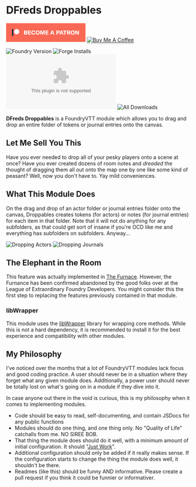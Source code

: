 # DFreds Droppables

[![Become a patron](https://github.com/codebard/patron-button-and-widgets-by-codebard/blob/master/images/become_a_patron_button.png?raw=true)](https://www.patreon.com/dfreds) 
<a href="https://www.buymeacoffee.com/dfreds" target="_blank"><img src="https://www.buymeacoffee.com/assets/img/custom_images/orange_img.png" alt="Buy Me A Coffee" style="height: 41px !important;width: 174px !important;box-shadow: 0px 3px 2px 0px rgba(190, 190, 190, 0.5) !important;-webkit-box-shadow: 0px 3px 2px 0px rgba(190, 190, 190, 0.5) !important;" ></a>

![Foundry Version](https://img.shields.io/badge/Foundry-v9-informational)
![Forge Installs](https://img.shields.io/badge/dynamic/json?label=Forge%20Installs&query=package.installs&suffix=%25&url=https://forge-vtt.com/api/bazaar/package/dfreds-droppables&colorB=4aa94a)
![Latest Release Download Count](https://img.shields.io/github/downloads/dfreds/dfreds-droppables/latest/dfreds-droppables.zip)
![All Downloads](https://img.shields.io/github/downloads/dfreds/dfreds-droppables/total)

__DFreds Droppables__ is a FoundryVTT module which allows you to drag and drop an entire folder of tokens or journal entries onto the canvas.

## Let Me Sell You This

Have you ever needed to drop all of your pesky players onto a scene at once? Have you ever created dozens of room notes and _dreaded_ the thought of dragging them all out onto the map one by one like some kind of peasant? Well, now you don't have to. Yay mild conveniences.

## What This Module Does

On the drag and drop of an actor folder or journal entries folder onto the canvas, Droppables creates tokens (for actors) or notes (for journal entries) for each item in that folder. Note that it will not do anything for any subfolders, as that could get sort of insane if you're OCD like me and everything has subfolders on subfolders. Anyway...

![Dropping Actors](docs/droppables.gif)
![Dropping Journals](docs/droppables2.gif)

## The Elephant in the Room

This feature was actually implemented in [The Furnace](https://github.com/League-of-Foundry-Developers/fvtt-module-furnace). However, the Furnance has been confirmed abandoned by the good folks over at the League of Extraordinary Foundry Developers. You might consider this the first step to replacing the features previously contained in that module.

### libWrapper

This module uses the [libWrapper](https://github.com/ruipin/fvtt-lib-wrapper) library for wrapping core methods. While this is not a hard dependency, it is recommended to install it for the best experience and compatibility with other modules.

## My Philosophy

I've noticed over the months that a lot of FoundryVTT modules lack focus and good coding practice. A user should never be in a situation where they forget what any given module does. Additionally, a power user should never be totally lost on what's going on in a module if they dive into it.

In case anyone out there in the void is curious, this is my philosophy when it comes to implementing modules.

* Code should be easy to read, self-documenting, and contain JSDocs for any public functions
* Modules should do one thing, and one thing only. No "Quality of Life" catchalls from me. NO SIREE BOB.
* That thing the module does should do it well, with a minimum amount of initial configuration. It should "[Just Work](https://upload.wikimedia.org/wikipedia/commons/b/bf/ToddHoward2010sm_%28cropped%29.jpg)".
* Additional configuration should only be added if it really makes sense. If the configuration starts to change the thing the module does well, it shouldn't be there.
* Readmes (like this) should be funny AND informative. Please create a pull request if you think it could be funnier or informativer.
